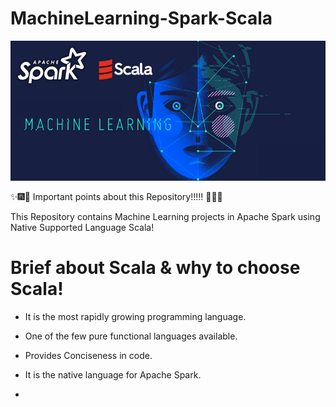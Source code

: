 # MachineLearning-Spark-Scala
![SparkScalaML](Images/ScalaSparkML.png)

:sparkles::fireworks::tada: Important points about this Repository!!!!! :tada::fireworks::sparkles:

This Repository contains Machine Learning projects in Apache Spark using Native Supported Language Scala!

# Brief about Scala & why to choose Scala!
* It is the most rapidly growing programming language.

* One of the few pure functional languages available.

* Provides Conciseness in code.

* It is the native language for Apache Spark.

*  